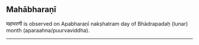 ## Mahābharaṇī
महाभरणी is observed on Apabharaṇī nakṣhatram day of Bhādrapadaḥ (lunar) month (aparaahna/puurvaviddha).



---

